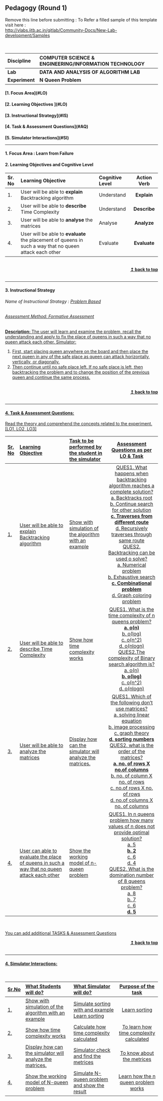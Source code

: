 ## Pedagogy (Round 1)
<p align="center">

Remove this line before submitting : To Refer a filled sample of this template visit here : <br> http://vlabs.iitb.ac.in/gitlab/Community-Docs/New-Lab-development/Samples
<br>
<br>  <a name="top"></a> <br>
</p>

<b>Discipline | <b>COMPUTER SCIENCE & ENGINEERING/INFORMATION TECHNOLOGY
:--|:--|
<b> Lab | <b> DATA AND ANALYSIS OF ALGORITHM LAB
<b> Experiment|     <b> N Queen Problem


<h4> [1. Focus Area](#LO)
<h4> [2. Learning Objectives ](#LO)
<h4> [3. Instructional Strategy](#IS)
<h4> [4. Task & Assessment Questions](#AQ)
<h4> [5. Simulator Interactions](#SI)
<hr>

<a name="LO"></a>
#### 1. Focus Area : Learn from Failure

#### 2. Learning Objectives and Cognitive Level


Sr. No |	Learning Objective	| Cognitive Level | Action Verb
:--|:--|:--|:-:
1.| User will be able to <b>explain</b> Backtracking algorithm  | Understand  | <b>Explain</b>
2.| User will be able to <b>describe</b> Time Complexity | Understand | <b>Describe</b>
3.| User will be able to <b>analyse</b> the matrices | Analyse | <b>Analyze</b>
4.| User will be able to <b>evaluate</b> the placement of queens in such a way that no queen attack each other | Evaluate | <b>Evaluate</b>


<br/>
<div align="right">
    <b><a href="#top">↥ back to top</a></b>
</div>
<br/>
<hr>

<a name="IS"></a>
#### 3. Instructional Strategy
###### Name of Instructional Strategy  :    <u> Problem Based
###### Assessment Method: Formative Assessment

<u> <b>Description: </b> The user will learn and examine the problem, recall the understanding and apply to fix the place of queens in such a way that no queen attack each other.  Simulator:
 </u>
<br>
  1.	First, start placing queen anywhere on the board and then place the next queen in any of the safe place as queen can attack horizontally, vertically, or diagonally.
  2.	Then continue until no safe place left. If no safe place is left, then backtracking the problem  and   to change the position of the previous queen and continue the same process.

<br/>
<div align="right">
    <b><a href="#top">↥ back to top</a></b>
</div>
<br/>
<hr>

<a name="AQ"></a>
#### 4. Task & Assessment Questions:

Read the theory and comprehend the concepts related to the experiment. [LO1, LO2, LO3]
<br>

Sr. No |	Learning Objective	| Task to be performed by <br> the student  in the simulator | Assessment Questions as per LO & Task
:--|:--|:--|:-:
1.| User will be able to explain Backtracking algorithm  | Show with simulation of the algorithm with an example | QUES1.	What happens when backtracking algorithm reaches a complete solution?<br> a.	Backtracks root  <br>b.	Continue search for other solution  <br><b>c.	Traverses from different route</b>  <br>d.	Recursively traverses through same route     <br>QUES2.	Backtracking can be used o solve?  <br>a.    Numerical problem  <br>b.    Exhaustive search  <br><b>c.    Combinational problem</b>  <br>d.    Graph coloring problem       
2.| 	User will be able to describe Time Complexity| Show how time complexity works | QUES1.	What is the time complexity of n queens problem? <br><b>a.	o(n)</b> <br>b.	o(log) <br>c.	o(n^2) <br>d.	o(nlogn) <br>QUES2.The complexity of Binary search algorithm is? <br>a.	o(n) <br><b>b.	o(log)</b> <br>c.	o(n^2) <br>d.	o(nlogn) <br>                                     
3.| User will be able to analyze the matrices | Display how can the simulator will analyze the matrices. | 	QUES1.	Which of the following don’t use matrices? <br>a. solving linear equation <br>b. image processing <br>c. graph theory <br><b>d. sorting numbers </b>  <br>QUES2. what is the order of the matrices? <br><b>a. no. of rows X no.of columns</b> <br>b. no. of column X no. of rows  <br>c. no.of rows X no. of rows  <br>d. no.of columns X no. of columns  <br>                            
4.|User can able to evaluate the place of queens in such a way that no queen attack each other | Show the working model of n-queen problem | QUES1.	In n queens problem how many values of n does not provide optimal solution? <br>a.	5 <br><b>b.	2</b> <br>c.	6 <br>d.	4      <br>QUES2.	What is the domination number of 8 queens problem? <br>a.	8 <br>b.	7 <br>c.	6 <br><b>d.	5</b> <br>




 <br>

 <u> You can add additional TASKS & Assessment Questions <u>
<br/>
<div align="right">
    <b><a href="#top">↥ back to top</a></b>
</div>
<br/>
<hr>

<a name="SI"></a>

#### 4. Simulator Interactions:
<br>

Sr.No | What Students will do? |	What Simulator will do?	| Purpose of the task
:--|:--|:--|:--:
1.| Show with simulation of the algorithm with an example | Simulate sorting with and example	Learn sorting  |Learn sorting
2.| Show how time complexity works		 | Calculate how time complexity calculated  | To learn how time complexity calculated
3.| Display how can the simulator will analyze the matrices.		 | Simulator check and find the metrices | To know about the metrices
4.| Show the working model of N-queen problem		| Simulate N-queen problem and show the result | Learn how the n queen problem works
